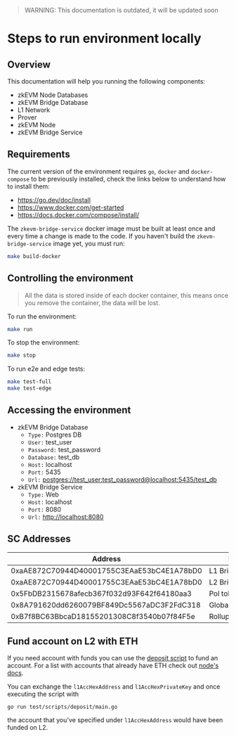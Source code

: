 > WARNING: This documentation is outdated, it will be updated soon

# Steps to run environment locally

## Overview

This documentation will help you running the following components:

- zkEVM Node Databases
- zkEVM Bridge Database
- L1 Network
- Prover
- zkEVM Node
- zkEVM Bridge Service

## Requirements

The current version of the environment requires `go`, `docker` and `docker-compose` to be previously installed, check the links below to understand how to install them:

- <https://go.dev/doc/install>
- <https://www.docker.com/get-started>
- <https://docs.docker.com/compose/install/>

The `zkevm-bridge-service` docker image must be built at least once and every time a change is made to the code.
If you haven't build the `zkevm-bridge-service` image yet, you must run:

```bash
make build-docker
```

## Controlling the environment

> All the data is stored inside of each docker container, this means once you remove the container, the data will be lost.

To run the environment:

```bash
make run
```

To stop the environment:

```bash
make stop
```

To run e2e and edge tests:

```bash
make test-full
make test-edge
```

## Accessing the environment

- zkEVM Bridge Database 
  - `Type:` Postgres DB
  - `User:` test_user
  - `Password:` test_password
  - `Database:` test_db
  - `Host:` localhost
  - `Port:` 5435
  - `Url:` <postgres://test_user:test_password@localhost:5435/test_db>
- zkEVM Bridge Service
  - `Type:` Web
  - `Host:` localhost
  - `Port:` 8080
  - `Url:` <http://localhost:8080>

## SC Addresses

| Address | Description |
|---|---|
| 0xaAE872C70944D40001755C3EAaE53bC4E1A78bD0 | L1 Bridge |
| 0xaAE872C70944D40001755C3EAaE53bC4E1A78bD0 | L2 Bridge |
| 0x5FbDB2315678afecb367f032d93F642f64180aa3 | Pol token |
| 0x8A791620dd6260079BF849Dc5567aDC3F2FdC318 | GlobalExitRootManager |
| 0xB7f8BC63BbcaD18155201308C8f3540b07f84F5e | RollupManager |

## Fund account on L2 with ETH

If you need account with funds you can use the [deposit script](https://github.com/0xPolygonHermez/zkevm-bridge-service/blob/develop/test/scripts/deposit/main.go)
to fund an account.
For a list with accounts that already have ETH check out [node's docs](https://github.com/0xPolygonHermez/zkevm-node/blob/develop/docs/running_local.md#accounts).

You can exchange the `l1AccHexAddress` and `l1AccHexPrivateKey` and once executing the script with
```
go run test/scripts/deposit/main.go
```
the account that you've specified under `l1AccHexAddress` would have been funded on L2.
